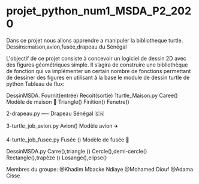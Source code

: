 # projet_python_num1_MSDA_P2_2020
Dans ce projet nous allons apprendre a manipuler la  bibliotheque turtle.
Dessins:maison,avion,fusée,drapeau du Sénégal 

L'objectif de ce projet consiste à concevoir un logiciel de dessin 2D avec des figures géométriques
simple. Il s’agira de construire une bibliothèque de fonction qui va implémenter un certain nombre de 
fonctions permettant de dessiner des figures en utilisant à la base le module de dessin turtle de python
Tableau de flux:


DessinMSDA.      Fournit(entrée)           Recoit(sortie)
1turtle_Maison.py       Caree()              Modèle de maison 🏡 
                        Triangle()
                        Finition()
                        Fenetre()

2-drapeau.py             —-                       Drapeau Sénégal 🇸🇳 

3-turtle_job_avion.py     Avion()                Modèle avion ✈️ 

4-turtle_job_fusee.py     Fusée ()               Modèle de fusée 🚀 
                     
DessinMSDA.py            Carre(),triangle ()
                         Cercle(),demi-cercle()
                         Rectangle(),trapèze ()
                         Losange(),elipse()    




Membres du groupe:
@Khadim Mbacke Ndiaye 
@Mohamed Diouf
@Adama Cisse
